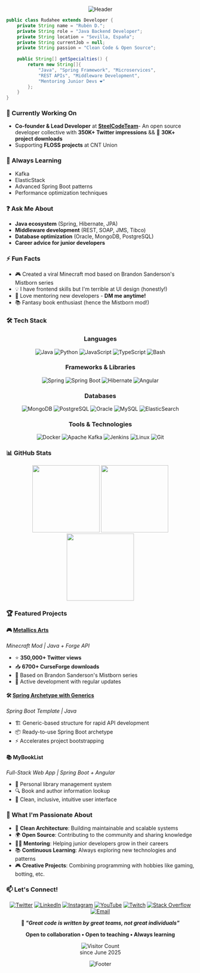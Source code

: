 <div align="center">

![Header](https://capsule-render.vercel.app/api?type=waving&color=0:e3c45c,100:bd7514&height=200&section=header&text=RuDaHee&fontSize=50&fontAlignY=30&desc=Java%20Backend%20Developer&descAlignY=55&fontColor=fff)

</div>

```java
public class Rudahee extends Developer {
    private String name = "Rubén D.";
    private String role = "Java Backend Developer";
    private String location = "Sevilla, España";
    private String currentJob = null;
    private String passion = "Clean Code & Open Source";
    
    public String[] getSpecialties() {
        return new String[]{
            "Java", "Spring Framework", "Microservices",
            "REST APIs", "Middleware Development",
            "Mentoring Junior Devs ❤️"
        };
    }
}
```

### 🔭 Currently Working On
- **Co-founder & Lead Developer** at **[SteelCodeTeam](https://github.com/SteelCodeTeam)**- An open source developer collective with **350K+ Twitter impressions** && 🎯 **30K+ project downloads**
- Supporting **FLOSS projects** at CNT Union

### 🌱 Always Learning
- Kafka
- ElasticStack
- Advanced Spring Boot patterns
- Performance optimization techniques

### ❓ Ask Me About
- **Java ecosystem** (Spring, Hibernate, JPA)
- **Middleware development** (REST, SOAP, JMS, Tibco)
- **Database optimization** (Oracle, MongoDB, PostgreSQL)
- **Career advice for junior developers**

### ⚡ Fun Facts
- 🎮 Created a viral Minecraft mod based on Brandon Sanderson's Mistborn series
- 💡 I have frontend skills but I'm terrible at UI design (honestly!)
- 🤝 Love mentoring new developers - **DM me anytime!**
- 📚 Fantasy book enthusiast (hence the Mistborn mod!)


### 🛠️ Tech Stack

<div align="center">

### Languages
![Java](https://img.shields.io/badge/Java-ED8B00?style=for-the-badge&logo=openjdk&logoColor=white)
![Python](https://img.shields.io/badge/Python-3776AB?style=for-the-badge&logo=python&logoColor=white)
![JavaScript](https://img.shields.io/badge/JavaScript-F7DF1E?style=for-the-badge&logo=javascript&logoColor=black)
![TypeScript](https://img.shields.io/badge/TypeScript-007ACC?style=for-the-badge&logo=typescript&logoColor=white)
![Bash](https://img.shields.io/badge/Bash-4EAA25?style=for-the-badge&logo=gnu-bash&logoColor=white)

### Frameworks & Libraries
![Spring](https://img.shields.io/badge/Spring-6DB33F?style=for-the-badge&logo=spring&logoColor=white)
![Spring Boot](https://img.shields.io/badge/Spring_Boot-6DB33F?style=for-the-badge&logo=spring-boot&logoColor=white)
![Hibernate](https://img.shields.io/badge/Hibernate-59666C?style=for-the-badge&logo=hibernate&logoColor=white)
![Angular](https://img.shields.io/badge/Angular-DD0031?style=for-the-badge&logo=angular&logoColor=white)

### Databases
![MongoDB](https://img.shields.io/badge/MongoDB-4EA94B?style=for-the-badge&logo=mongodb&logoColor=white)
![PostgreSQL](https://img.shields.io/badge/PostgreSQL-316192?style=for-the-badge&logo=postgresql&logoColor=white)
![Oracle](https://img.shields.io/badge/Oracle-F80000?style=for-the-badge&logo=oracle&logoColor=white)
![MySQL](https://img.shields.io/badge/MySQL-00000F?style=for-the-badge&logo=mysql&logoColor=white)
![ElasticSearch](https://img.shields.io/badge/Elasticsearch-005571?style=for-the-badge&logo=elasticsearch&logoColor=white)

### Tools & Technologies
![Docker](https://img.shields.io/badge/Docker-2496ED?style=for-the-badge&logo=docker&logoColor=white)
![Apache Kafka](https://img.shields.io/badge/Apache%20Kafka-000?style=for-the-badge&logo=apachekafka)
![Jenkins](https://img.shields.io/badge/Jenkins-D24939?style=for-the-badge&logo=jenkins&logoColor=white)
![Linux](https://img.shields.io/badge/Linux-FCC624?style=for-the-badge&logo=linux&logoColor=black)
![Git](https://img.shields.io/badge/Git-F05032?style=for-the-badge&logo=git&logoColor=white)

</div>


### 📊 GitHub Stats

<div align="center">
  <img height="180em" src="https://github-readme-stats.vercel.app/api?username=rudahee&show_icons=true&count_private=true&hide_border=true&theme=onedark"/>
  <img height="180em" src="https://github-readme-stats.vercel.app/api?username=steelcodeteam&show_icons=true&count_private=true&hide_border=true&theme=onedark"/>

  <img height="180em" src="https://github-readme-stats.vercel.app/api/top-langs/?username=rudahee&layout=compact&hide_border=true&theme=onedark"/>
</div>

### 🏆 Featured Projects

#### 🎮 [Metallics Arts](https://github.com/SteelCodeTeam/Metallics-Arts)
*Minecraft Mod | Java + Forge API*
- ⭐ **350,000+ Twitter views**
- 📥 **6700+ CurseForge downloads**
- 🌟 Based on Brandon Sanderson's Mistborn series
- 🚀 Active development with regular updates

#### 🛠️ [Spring Archetype with Generics](https://github.com/rudahee/Archetype-SpringProjectWithGenerics)
*Spring Boot Template | Java*
- 🏗️ Generic-based structure for rapid API development
- 📦 Ready-to-use Spring Boot archetype
- ⚡ Accelerates project bootstrapping

#### 📚 MyBookList
*Full-Stack Web App | Spring Boot + Angular*
- 📖 Personal library management system
- 🔍 Book and author information lookup
- 🎨 Clean, inclusive, intuitive user interface


### 🎯 What I'm Passionate About

- 🔧 **Clean Architecture**: Building maintainable and scalable systems
- 🌍 **Open Source**: Contributing to the community and sharing knowledge
- 👨‍🏫 **Mentoring**: Helping junior developers grow in their careers
- 📚 **Continuous Learning**: Always exploring new technologies and patterns
- 🎮 **Creative Projects**: Combining programming with hobbies like gaming, botting, etc.



### 📫 Let's Connect!

<div align="center">

[![Twitter](https://img.shields.io/badge/Twitter-1DA1F2?style=for-the-badge&logo=twitter&logoColor=white)](https://twitter.com/RuDaHee)
[![LinkedIn](https://img.shields.io/badge/LinkedIn-0077B5?style=for-the-badge&logo=linkedin&logoColor=white)](https://linkedin.com/in/jrdh)
[![Instagram](https://img.shields.io/badge/Instagram-E4405F?style=for-the-badge&logo=instagram&logoColor=white)](https://instagram.com/rudahee)
[![YouTube](https://img.shields.io/badge/YouTube-FF0000?style=for-the-badge&logo=youtube&logoColor=white)](https://youtube.com/@steelcodeteam)
[![Twitch](https://img.shields.io/badge/Twitch-9146FF?style=for-the-badge&logo=twitch&logoColor=white)](https://twitch.tv/rudahee)
[![Stack Overflow](https://img.shields.io/badge/Stack_Overflow-FE7A16?style=for-the-badge&logo=stack-overflow&logoColor=white)](https://es.stackoverflow.com/users/136302/rudahee)
[![Email](https://img.shields.io/badge/Email-D14836?style=for-the-badge&logo=gmail&logoColor=white)](mailto:jdazher@hotmail.com)

</div>


<div align="center">

**💭 *"Great code is written by great teams, not great individuals"***

**Open to collaboration • Open to teaching • Always learning**

![Visitor Count](https://profile-counter.glitch.me/rudahee/count.svg)
<br>
since June 2025
</div>



<div align="center">

![Footer](https://capsule-render.vercel.app/api?type=waving&color=gradient&height=100&section=footer)

</div>
